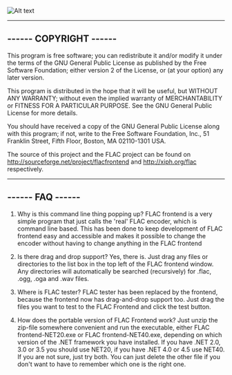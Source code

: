 ![Alt text](https://ptpimg.me/dh7pz2.png)

---------------------------------------------------------------------------
------                          COPYRIGHT                            ------
---------------------------------------------------------------------------

This program is free software; you can redistribute it and/or
modify it under the terms of the GNU General Public License
as published by the Free Software Foundation; either version 2
of the License, or (at your option) any later version.

This program is distributed in the hope that it will be useful,
but WITHOUT ANY WARRANTY; without even the implied warranty of
MERCHANTABILITY or FITNESS FOR A PARTICULAR PURPOSE.  See the
GNU General Public License for more details.

You should have received a copy of the GNU General Public License along
with this program; if not, write to the Free Software Foundation, Inc.,
51 Franklin Street, Fifth Floor, Boston, MA 02110-1301 USA.

The source of this project and the FLAC project can be found on 
http://sourceforge.net/project/flacfrontend and http://xiph.org/flac
respectively.

---------------------------------------------------------------------------
------                             FAQ                               ------
---------------------------------------------------------------------------

1) Why is this command line thing popping up?
FLAC frontend is a very simple program that just calls the 'real' FLAC
encoder, which is command line based. This has been done to keep
development of FLAC frontend easy and accessible and makes it possible to
change the encoder without having to change anything in the FLAC frontend

2) Is there drag and drop support?
Yes, there is. Just drag any files or directories to the list box in the
top left of the FLAC frontend window. Any directories will automatically be
searched (recursively) for .flac, .ogg, .oga and .wav files.

3) Where is FLAC tester?
FLAC tester has been replaced by the frontend, because the frontend now has
drag-and-drop support too. Just drag the files you want to test to the FLAC
Frontend and click the test button.

4) How does the portable version of FLAC Frontend work?
Just unzip the zip-file somewhere convenient and run the executable, either
FLAC frontend-NET20.exe or FLAC frontend-NET40.exe, depending on which
version of the .NET framework you have installed. If you have .NET 2.0, 3.0
or 3.5 you should use NET20, if you have .NET 4.0 or 4.5 use NET40. If you
are not sure, just try both. You can just delete the other file if you
don't want to have to remember which one is the right one.

